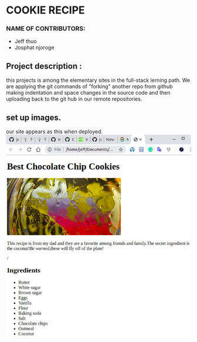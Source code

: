 # COOKIE RECIPE
### NAME OF CONTRIBUTORS:
* Jeff thuo
* Josphat njoroge

## Project description :
this projects is among the elementary sites in the full-stack lerning path.
We are applying the git commands of "forking" another repo from github making indentation and space changes in the source code and then uploading back to the git hub in our remote repositories.
## set up images.
our site appears as this when deployed.
![picture](cookie-recipe.png)
 

